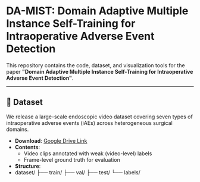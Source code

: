 # DA-MIST: Domain Adaptive Multiple Instance Self-Training for Intraoperative Adverse Event Detection

This repository contains the code, dataset, and visualization tools for the paper **"Domain Adaptive Multiple Instance Self-Training for Intraoperative Adverse Event Detection"**.

---

## 📂 Dataset

We release a large-scale endoscopic video dataset covering seven types of intraoperative adverse events (iAEs) across heterogeneous surgical domains.

- **Download**: [Google Drive Link]([https://drive.google.com/drive/folders/19ahVLgS_LQjxGFPtC3tJ-Nicv6EMKiPo?usp=sharing])
- **Contents**:
  - Video clips annotated with weak (video-level) labels
  - Frame-level ground truth for evaluation
- **Structure**:
- dataset/ ├── train/ ├── val/ ├── test/ └── labels/
